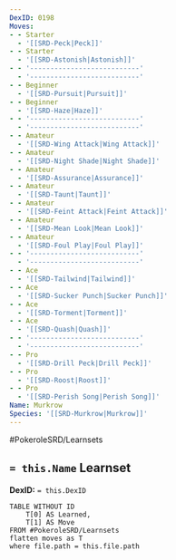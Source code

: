 ```yaml
---
DexID: 0198
Moves:
- - Starter
  - '[[SRD-Peck|Peck]]'
- - Starter
  - '[[SRD-Astonish|Astonish]]'
- - '---------------------------'
  - '---------------------------'
- - Beginner
  - '[[SRD-Pursuit|Pursuit]]'
- - Beginner
  - '[[SRD-Haze|Haze]]'
- - '---------------------------'
  - '---------------------------'
- - Amateur
  - '[[SRD-Wing Attack|Wing Attack]]'
- - Amateur
  - '[[SRD-Night Shade|Night Shade]]'
- - Amateur
  - '[[SRD-Assurance|Assurance]]'
- - Amateur
  - '[[SRD-Taunt|Taunt]]'
- - Amateur
  - '[[SRD-Feint Attack|Feint Attack]]'
- - Amateur
  - '[[SRD-Mean Look|Mean Look]]'
- - Amateur
  - '[[SRD-Foul Play|Foul Play]]'
- - '---------------------------'
  - '---------------------------'
- - Ace
  - '[[SRD-Tailwind|Tailwind]]'
- - Ace
  - '[[SRD-Sucker Punch|Sucker Punch]]'
- - Ace
  - '[[SRD-Torment|Torment]]'
- - Ace
  - '[[SRD-Quash|Quash]]'
- - '---------------------------'
  - '---------------------------'
- - Pro
  - '[[SRD-Drill Peck|Drill Peck]]'
- - Pro
  - '[[SRD-Roost|Roost]]'
- - Pro
  - '[[SRD-Perish Song|Perish Song]]'
Name: Murkrow
Species: '[[SRD-Murkrow|Murkrow]]'
---
```


#PokeroleSRD/Learnsets

## `= this.Name` Learnset

**DexID:** `= this.DexID`

```dataview
TABLE WITHOUT ID
    T[0] AS Learned,
    T[1] AS Move
FROM #PokeroleSRD/Learnsets
flatten moves as T
where file.path = this.file.path
```
